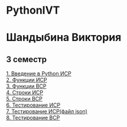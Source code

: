 # PythonIVT
# Шандыбина Виктория


## 3 семестр

[1. Введение в Python ИСР][1] <br>
[2. Функции ИСР][2] <br>
[3. Функции ВСР][3] <br>
[4. Строки ИСР][4] <br>
[5. Строки ВСР][5] <br>
[6. Тестирование ИСР][6] <br>
[7. Тестирование ИСР(файл json)][7] <br>
[8. Тестирование ВСР][8] <br>

[1]: https://github.com/viktoriashandybina/PythonIVT/blob/master/3sem/1.%20%D0%92%D0%B2%D0%B5%D0%B4%D0%B5%D0%BD%D0%B8%D0%B5%20%D0%B2%20Python/%D0%98%D0%A1%D0%A0.py
[2]: https://github.com/viktoriashandybina/PythonIVT/blob/master/3sem/2.%20%D0%A4%D1%83%D0%BD%D0%BA%D1%86%D0%B8%D0%B8/%D0%98%D0%A1%D0%A0.py
[3]: https://github.com/viktoriashandybina/PythonIVT/blob/master/3sem/2.%20%D0%A4%D1%83%D0%BD%D0%BA%D1%86%D0%B8%D0%B8/%D0%92%D0%A1%D0%A0.py
[4]: https://github.com/viktoriashandybina/PythonIVT/blob/master/3sem/3.%20%D0%A1%D1%82%D1%80%D0%BE%D0%BA%D0%B8.%20%D0%91%D0%B0%D0%B9%D1%82%D1%8B/%D0%98%D0%A1%D0%A0.py
[5]: https://github.com/viktoriashandybina/PythonIVT/blob/master/3sem/3.%20%D0%A1%D1%82%D1%80%D0%BE%D0%BA%D0%B8.%20%D0%91%D0%B0%D0%B9%D1%82%D1%8B/%D0%92%D0%A1%D0%A0.py
[6]: https://github.com/viktoriashandybina/PythonIVT/blob/master/3sem/4.%20%D0%A2%D0%B5%D1%81%D1%82%D0%B8%D1%80%D0%BE%D0%B2%D0%B0%D0%BD%D0%B8%D0%B5/%D0%98%D0%A1%D0%A0.py
[7]: https://github.com/viktoriashandybina/PythonIVT/blob/master/3sem/4.%20%D0%A2%D0%B5%D1%81%D1%82%D0%B8%D1%80%D0%BE%D0%B2%D0%B0%D0%BD%D0%B8%D0%B5/%D0%98%D0%A1%D0%A0.json
[8]: https://github.com/viktoriashandybina/PythonIVT/blob/master/3sem/4.%20%D0%A2%D0%B5%D1%81%D1%82%D0%B8%D1%80%D0%BE%D0%B2%D0%B0%D0%BD%D0%B8%D0%B5/%D0%92%D0%A1%D0%A0.py
